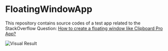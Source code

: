 # FloatingWindowApp

This repository contains source codes of a test app related to the StackOverflow Question: [How to create a floating window like Clipboard Pro App?](https://stackoverflow.com/questions/52980478/how-to-create-a-floating-window-like-clipboard-pro-app)

![Visual Result][1]


  [1]: https://media.giphy.com/media/1k3WSA8AbDDZ0uC9LM/giphy.gif
